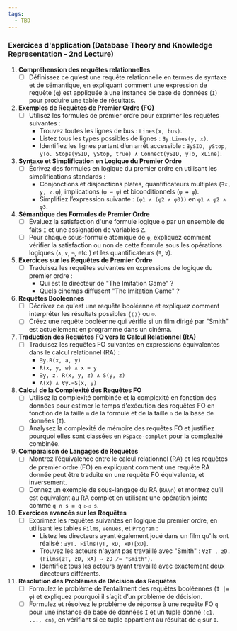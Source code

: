 ```yaml
---
tags:
  - TBD
---
```


### Exercices d'application (Database Theory and Knowledge Representation - 2nd Lecture)

1. **Compréhension des requêtes relationnelles**
   - [ ] Définissez ce qu’est une requête relationnelle en termes de syntaxe et de sémantique, en expliquant comment une expression de requête (`q`) est appliquée à une instance de base de données (`I`) pour produire une table de résultats.

2. **Exemples de Requêtes de Premier Ordre (FO)**
   - [ ] Utilisez les formules de premier ordre pour exprimer les requêtes suivantes :
      - Trouvez toutes les lignes de bus : `Lines(x, bus)`.
      - Listez tous les types possibles de lignes : `∃y.Lines(y, x)`.
      - Identifiez les lignes partant d’un arrêt accessible : `∃ySID, yStop, yTo. Stops(ySID, yStop, true) ∧ Connect(ySID, yTo, xLine)`.

3. **Syntaxe et Simplification en Logique du Premier Ordre**
   - [ ] Écrivez des formules en logique du premier ordre en utilisant les simplifications standards :
      - Conjonctions et disjonctions plates, quantificateurs multiples (`∃x, y, z.φ`), implications (`φ → ψ`) et biconditionnels (`φ ↔ ψ`).
      - Simplifiez l’expression suivante : `(φ1 ∧ (φ2 ∧ φ3))` en `φ1 ∧ φ2 ∧ φ3`.

4. **Sémantique des Formules de Premier Ordre**
   - [ ] Évaluez la satisfaction d'une formule logique `φ` par un ensemble de faits `I` et une assignation de variables `Z`.
   - [ ] Pour chaque sous-formule atomique de `φ`, expliquez comment vérifier la satisfaction ou non de cette formule sous les opérations logiques (`∧`, `∨`, `¬`, etc.) et les quantificateurs (`∃`, `∀`).

5. **Exercices sur les Requêtes de Premier Ordre**
   - [ ] Traduisez les requêtes suivantes en expressions de logique du premier ordre :
      - Qui est le directeur de "The Imitation Game" ?
      - Quels cinémas diffusent "The Imitation Game" ?

6. **Requêtes Booléennes**
   - [ ] Décrivez ce qu'est une requête booléenne et expliquez comment interpréter les résultats possibles `{⟨⟩}` ou `∅`.
   - [ ] Créez une requête booléenne qui vérifie si un film dirigé par "Smith" est actuellement en programme dans un cinéma.

7. **Traduction des Requêtes FO vers le Calcul Relationnel (RA)**
   - [ ] Traduisez les requêtes FO suivantes en expressions équivalentes dans le calcul relationnel (RA) :
      - `∃y.R(x, a, y)`
      - `R(x, y, w) ∧ x ≈ y`
      - `∃y, z. R(x, y, z) ∧ S(y, z)`
      - `A(x) ∧ ∀y.¬S(x, y)`

8. **Calcul de la Complexité des Requêtes FO**
   - [ ] Utilisez la complexité combinée et la complexité en fonction des données pour estimer le temps d'exécution des requêtes FO en fonction de la taille `m` de la formule et de la taille `n` de la base de données (`I`).
   - [ ] Analysez la complexité de mémoire des requêtes FO et justifiez pourquoi elles sont classées en `PSpace-complet` pour la complexité combinée.

9. **Comparaison de Langages de Requêtes**
   - [ ] Montrez l’équivalence entre le calcul relationnel (RA) et les requêtes de premier ordre (FO) en expliquant comment une requête RA donnée peut être traduite en une requête FO équivalente, et inversement.
   - [ ] Donnez un exemple de sous-langage du RA (`RA\∩`) et montrez qu’il est équivalent au RA complet en utilisant une opération jointe comme `q ∩ s ≡ q ▷◁ s`.

10. **Exercices avancés sur les Requêtes**
    - [ ] Exprimez les requêtes suivantes en logique du premier ordre, en utilisant les tables `Films`, `Venues`, et `Program` :
      - Listez les directeurs ayant également joué dans un film qu'ils ont réalisé : `∃yT. Films(yT, xD, xD)[xD]`.
      - Trouvez les acteurs n'ayant pas travaillé avec "Smith" : `∀zT , zD. (Films(zT, zD, xA) → zD ̸≈ "Smith")`.
      - Identifiez tous les acteurs ayant travaillé avec exactement deux directeurs différents.
    
11. **Résolution des Problèmes de Décision des Requêtes**
    - [ ] Formulez le problème de l’entailment des requêtes booléennes (`I |= φ`) et expliquez pourquoi il s’agit d’un problème de décision.
    - [ ] Formulez et résolvez le problème de réponse à une requête FO `q` pour une instance de base de données `I` et un tuple donné `⟨c1, ..., cn⟩`, en vérifiant si ce tuple appartient au résultat de `q` sur `I`.
